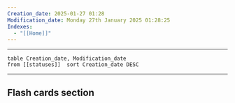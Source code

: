 ```yaml
---
Creation_date: 2025-01-27 01:28
Modification_date: Monday 27th January 2025 01:28:25
Indexes:
  - "[[Home]]"
---
```


----

```dataview
table Creation_date, Modification_date
from [[statuses]]  sort Creation_date DESC
```























---
## Flash cards section
